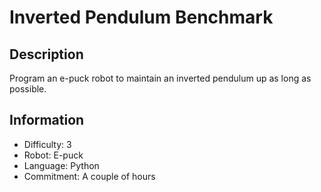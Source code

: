 # Inverted Pendulum Benchmark

## Description
Program an e-puck robot to maintain an inverted pendulum up as long as possible.

## Information
- Difficulty: 3
- Robot: E-puck
- Language: Python
- Commitment: A couple of hours
